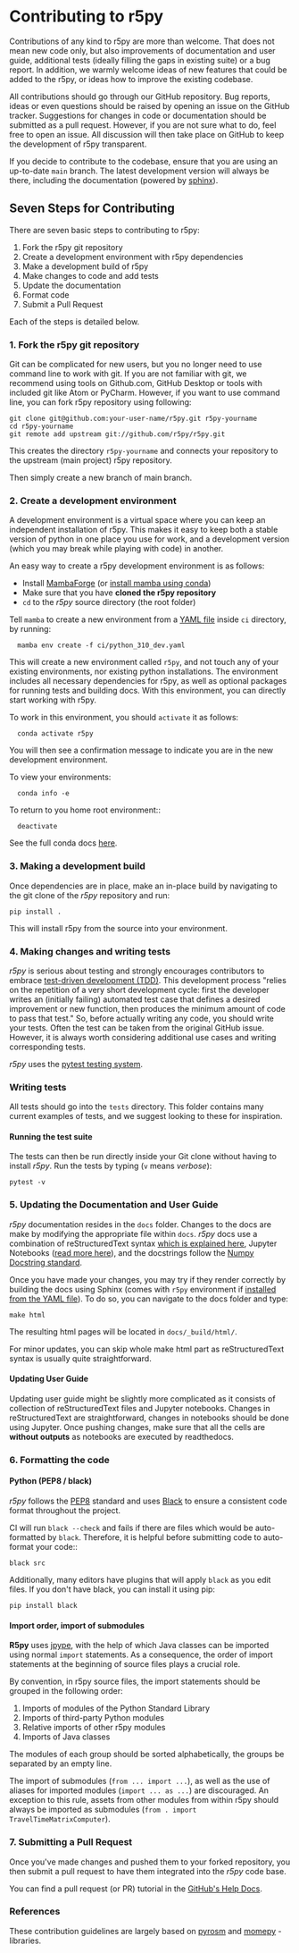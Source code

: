 # Contributing to r5py

Contributions of any kind to r5py are more than welcome. That does not mean
new code only, but also improvements of documentation and user guide, additional
tests (ideally filling the gaps in existing suite) or a bug report. In addition, we
warmly welcome ideas of new features that could be added to the r5py, 
or ideas how to improve the existing codebase.

All contributions should go through our GitHub repository. Bug reports, ideas or
even questions should be raised by opening an issue on the GitHub tracker.
Suggestions for changes in code or documentation should be submitted as a pull
request. However, if you are not sure what to do, feel free to open an issue.
All discussion will then take place on GitHub to keep the development of
r5py transparent.

If you decide to contribute to the codebase, ensure that you are using an
up-to-date `main` branch. The latest development version will always be there,
including the documentation (powered by [sphinx](https://www.sphinx-doc.org/)).

## Seven Steps for Contributing

There are seven basic steps to contributing to r5py:

1. Fork the r5py git repository
2. Create a development environment with r5py dependencies
3. Make a development build of r5py
4. Make changes to code and add tests
5. Update the documentation
6. Format code
7. Submit a Pull Request

Each of the steps is detailed below.

### 1. Fork the r5py git repository

Git can be complicated for new users, but you no longer need to use command line
to work with git. If you are not familiar with git, we recommend using tools on
Github.com, GitHub Desktop or tools with included git like Atom or PyCharm. However, if you
want to use command line, you can fork r5py repository using following:

    git clone git@github.com:your-user-name/r5py.git r5py-yourname
    cd r5py-yourname
    git remote add upstream git://github.com/r5py/r5py.git

This creates the directory `r5py-yourname` and connects your repository to
the upstream (main project) r5py repository.

Then simply create a new branch of main branch.

### 2. Create a development environment

A development environment is a virtual space where you can keep an independent
installation of r5py. This makes it easy to keep both a stable version of
python in one place you use for work, and a development version (which you may
break while playing with code) in another.

An easy way to create a r5py development environment is as follows:

- Install [MambaForge](https://github.com/conda-forge/miniforge#mambaforge) (or [install mamba using conda](https://r5py.readthedocs.io/en/latest/installation.html#install-mamba)) 
- Make sure that you have **cloned the r5py repository**
- `cd` to the *r5py* source directory (the root folder)

Tell `mamba` to create a new environment from a [YAML file](https://github.com/r5py/r5py/blob/main/ci/python_310_dev.yaml) inside `ci` directory, by running:

      mamba env create -f ci/python_310_dev.yaml

This will create a new environment called `r5py`, and not touch any of your existing environments,
nor existing python installations. The environment includes all necessary dependencies for r5py, 
as well as optional packages for running tests and building docs. 
With this environment, you can directly start working with r5py.  

To work in this environment, you should `activate` it as follows:

      conda activate r5py

You will then see a confirmation message to indicate you are in the new development environment.

To view your environments:

      conda info -e

To return to you home root environment::

      deactivate

See the full conda docs [here](http://conda.pydata.org/docs).

### 3. Making a development build

Once dependencies are in place, make an in-place build by navigating to the git
clone of the *r5py* repository and run:

    pip install .

This will install r5py from the source into your environment.

### 4. Making changes and writing tests

*r5py* is serious about testing and strongly encourages contributors to embrace
[test-driven development (TDD)](http://en.wikipedia.org/wiki/Test-driven_development).
This development process "relies on the repetition of a very short development cycle:
first the developer writes an (initially failing) automated test case that defines a desired
improvement or new function, then produces the minimum amount of code to pass that test."
So, before actually writing any code, you should write your tests. Often the test can be
taken from the original GitHub issue. However, it is always worth considering additional
use cases and writing corresponding tests.

*r5py* uses the [pytest testing system](http://doc.pytest.org/en/latest).

### Writing tests

All tests should go into the `tests` directory. This folder contains many
current examples of tests, and we suggest looking to these for inspiration.

#### Running the test suite

The tests can then be run directly inside your Git clone without having to
install *r5py*. Run the tests by typing (`v` means *verbose*):

    pytest -v

### 5. Updating the Documentation and User Guide

*r5py* documentation resides in the `docs` folder. Changes to the docs are
make by modifying the appropriate file within `docs`.
*r5py* docs use a combination of reStructuredText syntax [which is explained here](http://www.sphinx-doc.org/en/stable/rest.html#rst-primer), 
Jupyter Notebooks ([read more here](https://docs.jupyter.org/en/latest)),
and the docstrings follow the [Numpy Docstring standard](https://github.com/numpy/numpy/blob/master/doc/HOWTO_DOCUMENT.rst.txt).

Once you have made your changes, you may try if they render correctly by building the docs using Sphinx 
(comes with `r5py` environment if [installed from the YAML file](#2-create-a-development-environment)).
To do so, you can navigate to the docs folder and type:

    make html

The resulting html pages will be located in `docs/_build/html/`. 

For minor updates, you can skip whole make html part as reStructuredText syntax is
usually quite straightforward.

#### Updating User Guide

Updating user guide might be slightly more complicated as it
consists of collection of reStructuredText files and Jupyter notebooks.
Changes in reStructuredText are straightforward, changes in notebooks should be done using Jupyter. 
Once pushing changes, make sure that all the cells are **without outputs** as notebooks
are executed by readthedocs.

### 6. Formatting the code

#### Python (PEP8 / black)

*r5py* follows the [PEP8](http://www.python.org/dev/peps/pep-0008) standard
and uses [Black](https://black.readthedocs.io/en/stable/) to ensure a consistent code format throughout the project.

CI will run `black --check` and fails if there are files which would be
auto-formatted by `black`. Therefore, it is helpful before submitting code to
auto-format your code::

    black src

Additionally, many editors have plugins that will apply `black` as you edit files.
If you don't have black, you can install it using pip:

    pip install black

#### Import order, import of submodules

**R5py** uses [jpype](https://jpype.readthedocs.io), with the help of which Java classes
can be imported using normal `import` statements. As a consequence, the order of import
statements at the beginning of source files plays a crucial role. 

By convention, in r5py source files, the import statements should be grouped in the 
following order:

1. Imports of modules of the Python Standard Library
2. Imports of third-party Python modules
3. Relative imports of other r5py modules
4. Imports of Java classes

The modules of each group should be sorted alphabetically, the groups be separated by an
empty line.

The import of submodules (`from ... import ...`), as well as the use of aliases for
imported modules (`import ... as ...`) are discouraged. An exception to this rule,
assets from other modules from within r5py should always be imported as submodules
(`from . import TravelTimeMatrixComputer`).


### 7. Submitting a Pull Request

Once you've made changes and pushed them to your forked repository, you then
submit a pull request to have them integrated into the *r5py* code base.

You can find a pull request (or PR) tutorial in the [GitHub's Help Docs](https://help.github.com/articles/using-pull-requests).

### References

These contribution guidelines are largely based on [pyrosm](https://pyrosm.readthedocs.io/en/latest/) and [momepy](http://docs.momepy.org/en/stable/) -libraries.
